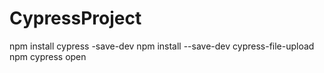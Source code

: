 # CypressProject
npm install cypress -save-dev
npm install --save-dev cypress-file-upload
npm cypress open

